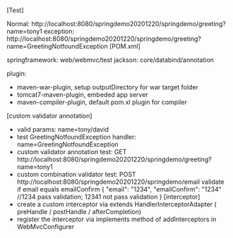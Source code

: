 [Test]

Normal: http://localhost:8080/springdemo20201220/springdemo/greeting?name=tony1
exception: http://localhost:8080/springdemo20201220/springdemo/greeting?name=GreetingNotfoundException
[POM.xml]

springframework: web/webmvc/test 
jackson: core/databind/annotation

plugin: 
  - maven-war-plugin, setup outputDirectory for war target folder
  - tomcat7-maven-plugin, embeded app server
  - maven-compiler-plugin, default pom.xl plugin for compiler

[custom validator annotation]
  - valid params: name=tony/david
  - test GreetingNotfoundException handler: name=GreetingNotfoundException
  - custom validator annotation test: GET http://localhost:8080/springdemo20201220/springdemo/greeting?name=tony1
  - custom combination validator test: POST http://localhost:8080/springdemo20201220/springdemo/email
    validate if email equals emailConfirm 
    {
        "email": "1234",
        "emailConfirm": "1234" //1234 pass validation; 12341 not pass validation
    }
[interceptor]
  - create a custom interceptor via extends HandlerInterceptorAdapter ( preHandle / postHandle / afterCompletion)
  - register the interceptor via implements method of addInterceptors in WebMvcConfigurer
 